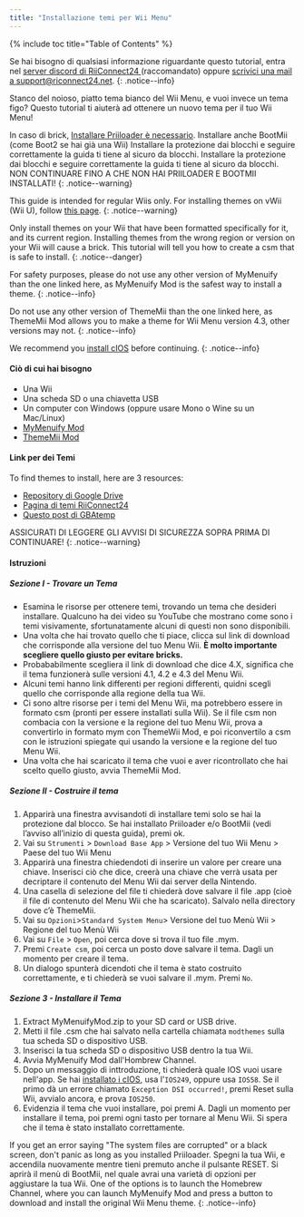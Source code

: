 ```yaml
---
title: "Installazione temi per Wii Menu"
---
```


{% include toc title="Table of Contents" %}

Se hai bisogno di qualsiasi informazione riguardante questo tutorial, entra nel [server discord di RiiConnect24 ](https://discord.gg/rc24)(raccomandato) oppure [scrivici una mail a support@riconnect24.net](mailto:support@riiconnect24.net).
{: .notice--info}

Stanco del noioso, piatto tema bianco del Wii Menu, e vuoi invece un tema figo? Questo tutorial ti aiuterà ad ottenere un nuovo tema per il tuo Wii Menu!

In caso di brick, [Installare Priiloader è necessario](priiloader). Installare anche BootMii (come Boot2 se hai già una Wii) Installare la protezione dai blocchi e seguire correttamente la guida ti tiene al sicuro da blocchi. Installare la protezione dai blocchi e seguire correttamente la guida ti tiene al sicuro da blocchi. NON CONTINUARE FINO A CHE NON HAI PRIILOADER E BOOTMII INSTALLATI!
{: .notice--warning}

This guide is intended for regular Wiis only. For installing themes on vWii (Wii U), follow [this page](themes-vwii).
{: .notice--warning}

Only install themes on your Wii that have been formatted specifically for it, and its current region. Installing themes from the wrong region or version on your Wii will cause a brick. This tutorial will tell you how to create a csm that is safe to install.
{: .notice--danger}

For safety purposes, please do not use any other version of MyMenuify than the one linked here, as MyMenuify Mod is the safest way to install a theme.
{: .notice--info}

Do not use any other version of ThemeMii than the one linked here, as ThemeMii Mod allows you to make a theme for Wii Menu version 4.3, other versions may not.
{: .notice--info}

We recommend you [install cIOS](cios) before continuing.
{: .notice--info}

#### Ciò di cui hai bisogno

* Una Wii
* Una scheda SD o una chiavetta USB
* Un computer con Windows (oppure usare Mono o Wine su un Mac/Linux)
* [MyMenuify Mod](https://hbb1.oscwii.org/hbb/MyMenuifyMod/MyMenuifyMod.zip)
* [ThemeMii Mod](/assets/files/New_Thememii_MOD.zip)

#### Link per dei Temi

To find themes to install, here are 3 resources:

* [Repository di Google Drive](https://drive.google.com/drive/folders/19tyeVQ--bJ0ZUTNg5yvAGvc3G4-euEpm?usp=sharing)
* [Pagina di temi RiiConnect24](https://rc24.xyz/goodies/themes/)
* [Questo post di GBAtemp](https://gbatemp.net/threads/wii-theme-team-creations-v2.336596/)

ASSICURATI DI LEGGERE GLI AVVISI DI SICUREZZA SOPRA PRIMA DI CONTINUARE!
{: .notice--warning}

#### Istruzioni

##### Sezione I - Trovare un Tema

* Esamina le risorse per ottenere temi, trovando un tema che desideri installare. Qualcuno ha dei video su YouTube che mostrano come sono i temi visivamente, sfortunatamente alcuni di questi non sono disponibili.
* Una volta che hai trovato quello che ti piace, clicca sul link di download che corrisponde alla versione del tuo Menu Wii. **È molto importante scegliere quello giusto per evitare bricks.**
* Probababilmente scegliera il link di download che dice 4.X, significa che il tema funzionerà sulle versioni 4.1, 4.2 e 4.3 del Menu Wii.
* Alcuni temi hanno link differenti per regioni differenti, quidni scegli quello che corrisponde alla regione della tua Wii.
* Ci sono altre risorse per i temi del Menu Wii, ma potrebbero essere in formato csm (pronti per essere installati sulla Wii). Se il file csm non combacia con la versione e la regione del tuo Menu Wii, prova a convertirlo in formato mym con ThemeWii Mod, e poi riconvertilo a csm con le istruzioni spiegate qui usando la versione e la regione del tuo Menu Wii.
* Una volta che hai scaricato il tema che vuoi e aver ricontrollato che hai scelto quello giusto, avvia ThemeMii Mod.

##### Sezione II - Costruire il tema

1. Apparirà una finestra avvisandoti di installare temi solo se hai la protezione dal blocco. Se hai installato Priiloader e/o BootMii (vedi l’avviso all’inizio di questa guida), premi ok.
2. Vai su `Strumenti` > `Download Base App` > Versione del tuo Wii Menu > Paese del tuo Wii Menu
3. Apparirà una finestra chiedendoti di inserire un valore per creare una chiave. Inserisci ciò che dice, creerà una chiave che verrà usata per decriptare il contenuto del Menu Wii dai server della Nintendo.
4. Una casella di selezione del file ti chiederà dove salvare il file .app (cioè il file di contenuto del Menu Wii che ha scaricato). Salvalo nella directory dove c’è ThemeMii.
5. Vai su `Opzioni`>`Standard System Menu`> Versione del tuo Menù Wii > Regione del tuo Menù Wii
6. Vai su `File` > `Open`, poi cerca dove si trova il tuo file .mym.
7. Premi `Create csm`, poi cerca un posto dove salvare il tema. Dagli un momento per creare il tema.
8. Un dialogo spunterà dicendoti che il tema è stato costruito correttamente, e ti chiederà se vuoi salvare il .mym. Premi `No`.

##### Sezione 3 - Installare il Tema

1. Extract MyMenuifyMod.zip to your SD card or USB drive.
2. Metti il file .csm che hai salvato nella cartella chiamata `modthemes` sulla tua scheda SD o dispositivo USB.
3. Inserisci la tua scheda SD o dispositivo USB dentro la tua Wii.
4. Avvia MyMenuify Mod dall'Hombrew Channel.
5. Dopo un messaggio di inttroduzione, ti chiederà quale IOS vuoi usare nell'app. Se hai [installato i cIOS](cios), usa l'`IOS249`, oppure usa `IOS58`. Se il primo dà un errore chiamato `Exception DSI occurred!`, premi Reset sulla Wii, avvialo ancora, e prova `IOS250`.
6. Evidenzia il tema che vuoi installare, poi premi A. Dagli un momento per installare il tema, poi premi ogni tasto per tornare al Menu Wii. Si spera che il tema è stato installato correttamente.

If you get an error saying "The system files are corrupted" or a black screen, don't panic as long as you installed Priiloader. Spegni la tua Wii, e accendila nuovamente mentre tieni premuto anche il pulsante RESET. Si aprirà il menù di BootMii, nel quale avrai una varietà di opzioni per aggiustare la tua Wii. One of the options is to launch the Homebrew Channel, where you can launch MyMenuify Mod and press a button to download and install the original Wii Menu theme.
{: .notice--info}
